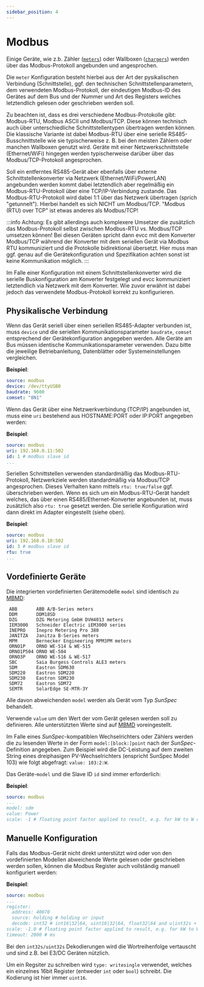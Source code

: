 ```yaml
---
sidebar_position: 4
---
```


# Modbus

Einige Geräte, wie z.b. Zähler ([`meters`](/docs/reference/configuration/meters#modbus)) oder Wallboxen ([`chargers`](/docs/reference/configuration/chargers)) werden über das Modbus-Protokoll angebunden und angesprochen.

Die `meter` Konfiguration besteht hierbei aus der Art der pysikalischen Verbindung (Schnittstelle), ggf. den technischen Schnittstellenparametern, dem verwendeten Modbus-Protokoll, der eindeutigen Modbus-ID des Gerätes auf dem Bus und der Nummer und Art des Registers welches letztendlich gelesen oder geschrieben werden soll.

Zu beachten ist, dass es drei verschiedene Modbus-Protokolle gibt: Modbus-RTU, Modbus ASCII und Modbus/TCP. Diese können technisch auch über unterschiedliche Schnittstellentypen übertragen werden können.
Die klassische Variante ist dabei Modbus-RTU über eine serielle RS485-Busschnittstelle wie sie typischerweise z. B. bei den meisten Zählern oder manchen Wallboxen genutzt wird. Geräte mit einer Netzwerkschnittstelle (Ethernet/WiFi) hingegen werden typischerweise darüber über das Modbus/TCP-Protokoll angesprochen.

Soll ein entferntes RS485-Gerät aber ebenfalls über externe Schnittstellenkonverter via Netzwerk (Ethernet/WiFi/PowerLAN) angebunden werden kommt dabei letztendlich aber regelmäßig ein Modbus-RTU-Protokoll über eine TCP/IP-Verbindung zustande. Das Modbus-RTU-Protokoll wird dabei 1:1 über das Netzwerk übertragen (sprich "getunnelt"). Hierbei handelt es sich NICHT um Modbus/TCP. "Modbus (RTU) over TCP" ist etwas anderes als Modbus/TCP!

:::info
Achtung: Es gibt allerdings auch komplexere Umsetzer die zusätzlich das Modbus-Protokoll selbst zwischen Modbus-RTU vs. Modbus/TCP umsetzen können! Bei diesen Geräten spricht dann evcc mit dem Konverter Modbus/TCP während der Konverter mit dem seriellen Gerät via Modbus RTU kommuniziert und die Protokolle bidirektional übersetzt.
Hier muss man ggf. genau auf die Gerätekonfiguration und Spezifikation achten sonst ist keine Kommunikation möglich.
:::

Im Falle einer Konfiguration mit einem Schnittstellenkonverter wird die serielle Buskonfiguration am Konverter festgelegt und evcc kommuniziert letztendlich via Netzwerk mit dem Konverter. Wie zuvor erwähnt ist dabei jedoch das verwendete Modbus-Protokoll korrekt zu konfigurieren.



## Physikalische Verbindung

Wenn das Gerät seriell über einen seriellen RS485-Adapter verbunden ist, muss `device` und die seriellen Kommunikationsparameter `baudrate`, `comset` entsprechend der Gerätekonfiguration angegeben werden. Alle Geräte am Bus müssen identische Kommunikationsparameter verwenden. Dazu bitte die jeweilige Betriebanleitung, Datenblätter oder Systemeinstellungen vergleichen.

**Beispiel**:

```yaml
source: modbus
device: /dev/ttyUSB0
baudrate: 9600
comset: "8N1"
```

Wenn das Gerät über eine Netzwerkverbindung (TCP/IP) angebunden ist, muss eine `uri` bestehend aus HOSTNAME:PORT oder IP:PORT angegeben werden:

**Beispiel**:

```yaml
source: modbus
uri: 192.168.0.11:502
id: 1 # modbus slave id
...
```

Seriellen Schnittstellen verwenden standardmäßig das Modbus-RTU-Protokoll, Netzwerkziele werden standardmäßig via Modbus/TCP angesprochen. Dieses Verhalten kann mittels `rtu: true/false` ggf. überschrieben werden.
Wenn es sich um ein Modbus-RTU-Gerät handelt welches, das über einen RS485/Ethernet-Konverter angebunden ist, muss zusätzlich also `rtu: true` gesetzt werden. Die serielle Konfiguration wird dann direkt im Adapter eingestellt (siehe oben).

**Beispiel**:

```yaml
source: modbus
uri: 192.168.0.10:502
id: 3 # modbus slave id
rtu: true
...
```


## Vordefinierte Geräte

Die integrierten vordefinierten Gerätemodelle `model` sind identisch zu [MBMD](https://github.com/volkszaehler/mbmd/blob/master/docs/mbmd_run.md#options):

     ABB       ABB A/B-Series meters
     DDM       DDM18SD
     DZG       DZG Metering GmbH DVH4013 meters
     IEM3000   Schneider Electric iEM3000 series
     INEPRO    Inepro Metering Pro 380
     JANITZA   Janitza B-Series meters
     MPM       Bernecker Engineering MPM3PM meters
     ORNO1P    ORNO WE-514 & WE-515
     ORNO1P504 ORNO WE-504
     ORNO3P    ORNO WE-516 & WE-517
     SBC       Saia Burgess Controls ALE3 meters
     SDM       Eastron SDM630
     SDM220    Eastron SDM220
     SDM230    Eastron SDM230
     SDM72     Eastron SDM72
     SEMTR     SolarEdge SE-MTR-3Y

Alle davon abweichenden `model` werden als Gerät vom Typ *SunSpec* behandelt.

Verwende `value` um den Wert der vom Gerät gelesen werden soll zu definieren. Alle unterstützten Werte sind auf [MBMD](https://github.com/volkszaehler/mbmd/blob/master/meters/measurements.go#L28) voreingestellt.

Im Falle eines *SunSpec*-kompatiblen Wechselrichters oder Zählers werden die zu lesenden Werte in der Form `model:[block:]point` nach der *SunSpec*-Definition angegeben. Zum Beispiel wird die DC-Leistung auf dem zweiten String eines dreiphasigen PV-Wechselrichters (enspricht SunSpec Model 103) wie folgt abgefragt: `value: 103:2:W`.

Das Geräte-`model` und die Slave ID `id` sind immer erforderlich:

**Beispiel**:

```yaml
source: modbus
...
model: sdm
value: Power
scale: -1 # floating point factor applied to result, e.g. for kW to W conversion
```

## Manuelle Konfiguration

Falls das Modbus-Gerät nicht direkt unterstützt wird oder von den vordefinierten Modellen abweichende Werte gelesen oder geschrieben werden sollen, können die Modbus Register auch vollständig manuell konfiguriert werden:

**Beispiel**:

```yaml
source: modbus
...
register:
  address: 40070
  source: holding # holding or input
  decode: int32 # int16|32|64, uint16|32|64, float32|64 and u|int32s + float32s
scale: -1.0 # floating point factor applied to result, e.g. for kW to W conversion
timeout: 2000 # ms
```

Bei den `int32s/uint32s` Dekodierungen wird die Wortreihenfolge vertauscht und sind z.B. bei E3/DC Geräten nützlich.

Um ein Regsiter zu schreiben wird `type: writesingle` verwendet, welches ein einzelnes 16bit Register (entweder `int` oder `bool`) schreibt. Die Kodierung ist hier immer `uint16`.
